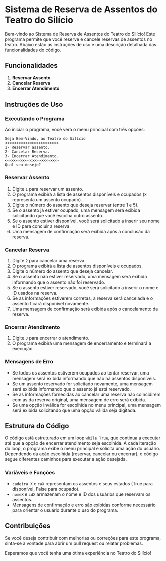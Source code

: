 # Sistema de Reserva de Assentos do Teatro do Silício

Bem-vindo ao Sistema de Reserva de Assentos do Teatro do Silício! Este programa permite que você reserve e cancele reservas de assentos no teatro. Abaixo estão as instruções de uso e uma descrição detalhada das funcionalidades do código.

## Funcionalidades

1. **Reservar Assento**
2. **Cancelar Reserva**
3. **Encerrar Atendimento**

## Instruções de Uso

### Executando o Programa

Ao iniciar o programa, você verá o menu principal com três opções:

```
Seja Bem-Vindo, ao Teatro do Silício
<<<<<<<<<<<<>>>>>>>>>>>>
1- Reservar assento.
2- Cancelar Reserva.
3- Encerrar Atendimento.
<<<<<<<<<<<<>>>>>>>>>>>>
Qual seu desejo? 
```

### Reservar Assento

1. Digite `1` para reservar um assento.
2. O programa exibirá a lista de assentos disponíveis e ocupados (`X` representa um assento ocupado).
3. Digite o número do assento que deseja reservar (entre 1 e 5).
4. Se o assento já estiver ocupado, uma mensagem será exibida solicitando que você escolha outro assento.
5. Se o assento estiver disponível, você será solicitado a inserir seu nome e ID para concluir a reserva.
6. Uma mensagem de confirmação será exibida após a conclusão da reserva.

### Cancelar Reserva

1. Digite `2` para cancelar uma reserva.
2. O programa exibirá a lista de assentos disponíveis e ocupados.
3. Digite o número do assento que deseja cancelar.
4. Se o assento não estiver reservado, uma mensagem será exibida informando que o assento não foi reservado.
5. Se o assento estiver reservado, você será solicitado a inserir o nome e ID usados na reserva.
6. Se as informações estiverem corretas, a reserva será cancelada e o assento ficará disponível novamente.
7. Uma mensagem de confirmação será exibida após o cancelamento da reserva.

### Encerrar Atendimento

1. Digite `3` para encerrar o atendimento.
2. O programa exibirá uma mensagem de encerramento e terminará a execução.

### Mensagens de Erro

- Se todos os assentos estiverem ocupados ao tentar reservar, uma mensagem será exibida informando que não há assentos disponíveis.
- Se um assento reservado for solicitado novamente, uma mensagem será exibida informando que o assento já está reservado.
- Se as informações fornecidas ao cancelar uma reserva não coincidirem com as da reserva original, uma mensagem de erro será exibida.
- Se uma opção inválida for escolhida no menu principal, uma mensagem será exibida solicitando que uma opção válida seja digitada.

## Estrutura do Código

O código está estruturado em um loop `while True`, que continua a executar até que a opção de encerrar atendimento seja escolhida. A cada iteração do loop, o programa exibe o menu principal e solicita uma ação do usuário. Dependendo da ação escolhida (reservar, cancelar ou encerrar), o código segue diferentes caminhos para executar a ação desejada.

### Variáveis e Funções

- `cadeira_X` e `caX` representam os assentos e seus estados (True para disponível, False para ocupado).
- `nomeX` e `idX` armazenam o nome e ID dos usuários que reservam os assentos.
- Mensagens de confirmação e erro são exibidas conforme necessário para orientar o usuário durante o uso do programa.

## Contribuições

Se você deseja contribuir com melhorias ou correções para este programa, sinta-se à vontade para abrir um pull request ou relatar problemas.

Esperamos que você tenha uma ótima experiência no Teatro do Silício!